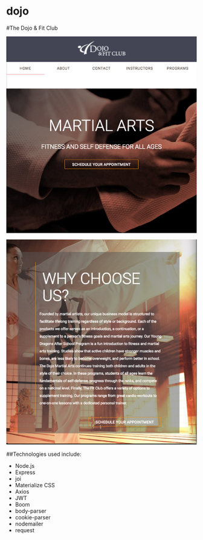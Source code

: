 # dojo
#The Dojo &amp; Fit Club



![Home View](./READMEIMG/home.png?raw=true "Home View")


![Home View 2](./READMEIMG/home2.png?raw=true "Home View below the fold")


##Technologies used include:

* Node.js
* Express
* joi
* Materialize CSS
* Axios
* JWT
* Boom
* body-parser
* cookie-parser
* nodemailer
* request
